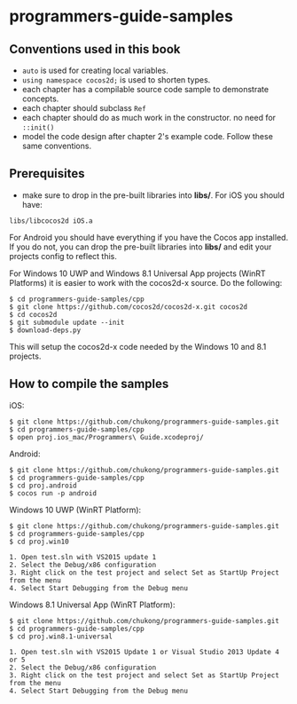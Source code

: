 # programmers-guide-samples

## Conventions used in this book

* `auto` is used for creating local variables.
* `using namespace cocos2d;` is used to shorten types.
* each chapter has a compilable source code sample to demonstrate concepts.
* each chapter should subclass `Ref`
* each chapter should do as much work in the constructor. no need for `::init()`
* model the code design after chapter 2's example code. Follow these same conventions.

## Prerequisites
* make sure to drop in the pre-built libraries into __libs/__.
For iOS you should have:
```
libs/libcocos2d iOS.a
```
For Android you should have everything if you have the Cocos app installed. If you do not, you can drop the pre-built libraries into __libs/__ and edit your projects config to reflect this.

For Windows 10 UWP and Windows 8.1 Universal App projects (WinRT Platforms) it is easier to work with the cocos2d-x source. Do the following:
```
$ cd programmers-guide-samples/cpp
$ git clone https://github.com/cocos2d/cocos2d-x.git cocos2d
$ cd cocos2d
$ git submodule update --init
$ download-deps.py
```
This will setup the cocos2d-x code needed by the Windows 10 and 8.1 projects.


## How to compile the samples
iOS:
```
$ git clone https://github.com/chukong/programmers-guide-samples.git
$ cd programmers-guide-samples/cpp
$ open proj.ios_mac/Programmers\ Guide.xcodeproj/
```
Android:
```
$ git clone https://github.com/chukong/programmers-guide-samples.git
$ cd programmers-guide-samples/cpp
$ cd proj.android
$ cocos run -p android
```
Windows 10 UWP (WinRT Platform):
```
$ git clone https://github.com/chukong/programmers-guide-samples.git
$ cd programmers-guide-samples/cpp
$ cd proj.win10

1. Open test.sln with VS2015 update 1
2. Select the Debug/x86 configuration
3. Right click on the test project and select Set as StartUp Project from the menu
4. Select Start Debugging from the Debug menu

```
Windows 8.1 Universal App (WinRT Platform):
```
$ git clone https://github.com/chukong/programmers-guide-samples.git
$ cd programmers-guide-samples/cpp
$ cd proj.win8.1-universal

1. Open test.sln with VS2015 Update 1 or Visual Studio 2013 Update 4 or 5
2. Select the Debug/x86 configuration
3. Right click on the test project and select Set as StartUp Project from the menu
4. Select Start Debugging from the Debug menu
```
